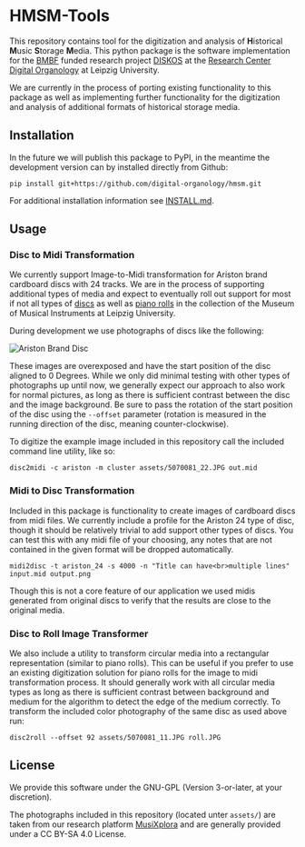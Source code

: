 # HMSM-Tools

This repository contains tool for the digitization and analysis of **H**istorical **M**usic **S**torage **M**edia.
This python package is the software implementation for the [BMBF](https://www.bmbf.de/bmbf/de/home/home_node.html) funded research project [DISKOS](https://organology.uni-leipzig.de/index.php/forschung/diskos) at the [Research Center Digital Organology](https://organology.uni-leipzig.de/) at Leipzig University.

We are currently in the process of porting existing functionality to this package as well as implementing further functionality for the digitization and analysis of additional formats of historical storage media.

## Installation

In the future we will publish this package to PyPI, in the meantime the development version can by installed directly from Github:

```{bash}
pip install git+https://github.com/digital-organology/hmsm.git
```

For additional installation information see [INSTALL.md](docs/INSTALL.md).

## Usage

### Disc to Midi Transformation

We currently support Image-to-Midi transformation for Ariston brand cardboard discs with 24 tracks. We are in the process of supporting additional types of media and expect to eventually roll out support for most if not all types of [discs](https://www.musixplora.de/mxp/2003518) as well as [piano rolls](https://www.musixplora.de/mxp/2002522) in the collection of the Museum of Musical Instruments at Leipzig University.

During development we use photographs of discs like the following:

![Ariston Brand Disc](assets/5070081_22.JPG)

These images are overexposed and have the start position of the disc aligned to 0 Degrees.
While we only did minimal testing with other types of photographs up until now, we generally expect our approach to also work for normal pictures, as long as there is sufficient contrast between the disc and the image background.
Be sure to pass the rotation of the start position of the disc using the `--offset` parameter (rotation is measured in the running direction of the disc, meaning counter-clockwise).

To digitize the example image included in this repository call the included command line utility, like so:

```{bash}
disc2midi -c ariston -m cluster assets/5070081_22.JPG out.mid
```

### Midi to Disc Transformation

Included in this package is functionality to create images of cardboard discs from midi files.
We currently include a profile for the Ariston 24 type of disc, though it should be relatively trivial to add support other types of discs.
You can test this with any midi file of your choosing, any notes that are not contained in the given format will be dropped automatically.

```{bash}
midi2disc -t ariston_24 -s 4000 -n "Title can have<br>multiple lines" input.mid output.png
```

Though this is not a core feature of our application we used midis generated from original discs to verify that the results are close to the original media.

### Disc to Roll Image Transformer

We also include a utility to transform circular media into a rectangular representation (similar to piano rolls).
This can be useful if you prefer to use an existing digitization solution for piano rolls for the image to midi transformation process.
It should generally work with all circular media types as long as there is sufficient contrast between background and medium for the algorithm to detect the edge of the medium correctly.
To transform the included color photography of the same disc as used above run:

```{bash}
disc2roll --offset 92 assets/5070081_11.JPG roll.JPG
```

## License

We provide this software under the GNU-GPL (Version 3-or-later, at your discretion).

The photographs included in this repository (located unter `assets/`) are taken from our research platform [MusiXplora](https://www.musixplora.de/) and are generally provided under a CC BY-SA 4.0 License.
